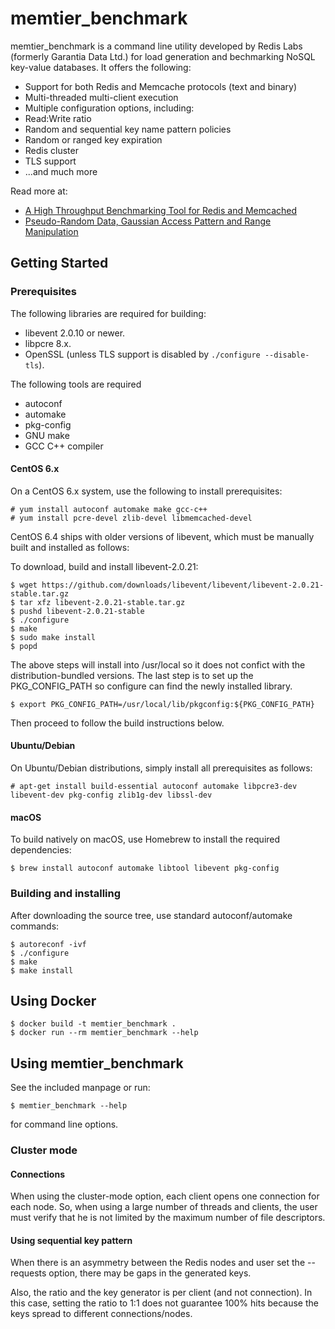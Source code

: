 memtier_benchmark
=================

memtier_benchmark is a command line utility developed by Redis Labs (formerly Garantia Data Ltd.) for load generation and bechmarking NoSQL key-value databases. It offers the following:

* Support for both Redis and Memcache protocols (text and binary)
* Multi-threaded multi-client execution
* Multiple configuration options, including:
 * Read:Write ratio
 * Random and sequential key name pattern policies
 * Random or ranged key expiration
 * Redis cluster
 * TLS support
 * ...and much more

Read more at:

* [A High Throughput Benchmarking Tool for Redis and Memcached](https://redislabs.com/blog/memtier_benchmark-a-high-throughput-benchmarking-tool-for-redis-memcached)
* [Pseudo-Random Data, Gaussian Access Pattern and Range Manipulation](https://redislabs.com/blog/new-in-memtier_benchmark-pseudo-random-data-gaussian-access-pattern-and-range-manipulation)

## Getting Started

### Prerequisites

The following libraries are required for building:

* libevent 2.0.10 or newer.
* libpcre 8.x.
* OpenSSL (unless TLS support is disabled by `./configure --disable-tls`).

The following tools are required
* autoconf
* automake
* pkg-config
* GNU make
* GCC C++ compiler

#### CentOS 6.x

On a CentOS 6.x system, use the following to install prerequisites:
```
# yum install autoconf automake make gcc-c++ 
# yum install pcre-devel zlib-devel libmemcached-devel
```

CentOS 6.4 ships with older versions of libevent, which must be manually built
and installed as follows:

To download, build and install libevent-2.0.21:
```
$ wget https://github.com/downloads/libevent/libevent/libevent-2.0.21-stable.tar.gz
$ tar xfz libevent-2.0.21-stable.tar.gz
$ pushd libevent-2.0.21-stable
$ ./configure
$ make
$ sudo make install
$ popd
```

The above steps will install into /usr/local so it does not confict with the 
distribution-bundled versions.  The last step is to set up the 
PKG_CONFIG_PATH so configure can find the newly installed library.

```
$ export PKG_CONFIG_PATH=/usr/local/lib/pkgconfig:${PKG_CONFIG_PATH}
```

Then proceed to follow the build instructions below.

#### Ubuntu/Debian

On Ubuntu/Debian distributions, simply install all prerequisites as follows:

```
# apt-get install build-essential autoconf automake libpcre3-dev libevent-dev pkg-config zlib1g-dev libssl-dev
```

#### macOS

To build natively on macOS, use Homebrew to install the required dependencies:

```
$ brew install autoconf automake libtool libevent pkg-config
```

### Building and installing

After downloading the source tree, use standard autoconf/automake commands:

```
$ autoreconf -ivf
$ ./configure
$ make
$ make install
```

## Using Docker

```
$ docker build -t memtier_benchmark .
$ docker run --rm memtier_benchmark --help
```

## Using memtier_benchmark

See the included manpage or run:

```
$ memtier_benchmark --help
```

for command line options.

### Cluster mode

#### Connections

When using the cluster-mode option, each client opens one connection for each node.
So, when using a large number of threads and clients, the user must verify that he is not
limited by the maximum number of file descriptors.

#### Using sequential key pattern

When there is an asymmetry between the Redis nodes and user set
the --requests option, there may be gaps in the generated keys.

Also, the ratio and the key generator is per client (and not connection).
In this case, setting the ratio to 1:1 does not guarantee 100% hits because
the keys spread to different connections/nodes.
